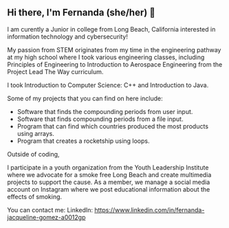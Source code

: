## Hi there, I'm Fernanda (she/her) 👋


I am curently a Junior in college from Long Beach, California interested in information technology and cybersecurity!

My passion from STEM originates from my time in the engineering pathway at my high school where I took various engineering classes, 
including Principles of Engineering to Introduction to Aerospace Engineering from the Project Lead The Way curriculum.

I took Introduction to Computer Science: C++ and Introduction to Java. 

Some of my projects that you can find on here include:

* Software that finds the compounding periods from user input.
* Software that finds compounding periods from a file input.
* Program that can find which countries produced the most products using arrays.
* Program that creates a rocketship using loops.

Outside of coding,

I participate in a youth organization from the Youth Leadership Institute where we advocate for a smoke free Long Beach and create 
multimedia projects to support the cause. As a member, we manage a social media account on Instagram where we post educational information about the effects of smoking.

You can contact me:
LinkedIn: https://www.linkedin.com/in/fernanda-jacqueline-gomez-a0012gp 
